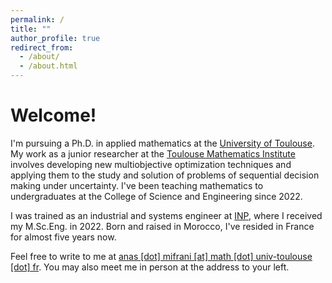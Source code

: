 ```yaml
---
permalink: /
title: ""
author_profile: true
redirect_from: 
  - /about/
  - /about.html
---
```


# Welcome!
I'm pursuing a Ph.D. in applied mathematics at the [University of Toulouse](https://en.univ-toulouse.fr/). My work as a junior researcher at the [Toulouse Mathematics Institute](https://math.univ-toulouse.fr/en/) involves developing new multiobjective optimization techniques and applying them to the study and solution of problems of sequential decision making under uncertainty. I've been teaching mathematics to undergraduates at the College of Science and Engineering since 2022.

I was trained as an industrial and systems engineer at [INP](https://www.inp-toulouse.fr/en/index.html), where I received my M.Sc.Eng. in 2022. Born and raised in Morocco, I've resided in France for almost five years now.

Feel free to write to me at <a href="mailto:anas.mifrani@math.univ-toulouse.fr">anas [dot] mifrani [at] math [dot] univ-toulouse [dot] fr</a>. You may also meet me in person at the address to your left.







